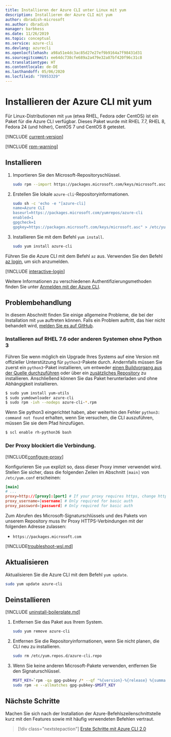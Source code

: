 ```yaml
---
title: Installieren der Azure CLI unter Linux mit yum
description: Installieren der Azure CLI mit yum
author: dbradish-microsoft
ms.author: dbradish
manager: barbkess
ms.date: 11/26/2019
ms.topic: conceptual
ms.service: azure-cli
ms.devlang: azurecli
ms.openlocfilehash: a98a51e4dc3ac85d27e27ef9b9164a7f98431d31
ms.sourcegitcommit: ee64dc738cfe689a2a479e32a87bf420f96c31c8
ms.translationtype: HT
ms.contentlocale: de-DE
ms.lasthandoff: 05/06/2020
ms.locfileid: "78953329"
---
```

# <a name="install-azure-cli-with-yum"></a>Installieren der Azure CLI mit yum

Für Linux-Distributionen mit `yum` (etwa RHEL, Fedora oder CentOS) ist ein Paket für die Azure CLI verfügbar. Dieses Paket wurde mit RHEL 7.7, RHEL 8, Fedora 24 (und höher), CentOS 7 und CentOS 8 getestet.

[!INCLUDE [current-version](includes/current-version.md)]

[!INCLUDE [rpm-warning](includes/rpm-warning.md)]

## <a name="install"></a>Installieren

1. Importieren Sie den Microsoft-Repositoryschlüssel.

   ```bash
   sudo rpm --import https://packages.microsoft.com/keys/microsoft.asc
   ```

2. Erstellen Sie lokale `azure-cli`-Repositoryinformationen.

   ```bash
   sudo sh -c 'echo -e "[azure-cli]
   name=Azure CLI
   baseurl=https://packages.microsoft.com/yumrepos/azure-cli
   enabled=1
   gpgcheck=1
   gpgkey=https://packages.microsoft.com/keys/microsoft.asc" > /etc/yum.repos.d/azure-cli.repo'
   ```

3. Installieren Sie mit dem Befehl `yum install`.

   ```bash
   sudo yum install azure-cli
   ```

Führen Sie die Azure CLI mit dem Befehl `az` aus. Verwenden Sie den Befehl [az login](/cli/azure/reference-index#az-login), um sich anzumelden.

[!INCLUDE [interactive-login](includes/interactive-login.md)]

Weitere Informationen zu verschiedenen Authentifizierungsmethoden finden Sie unter [Anmelden mit der Azure CLI](authenticate-azure-cli.md).

## <a name="troubleshooting"></a>Problembehandlung

In diesem Abschnitt finden Sie einige allgemeine Probleme, die bei der Installation mit `yum` auftreten können. Falls ein Problem auftritt, das hier nicht behandelt wird, [melden Sie es auf GitHub](https://github.com/Azure/azure-cli/issues).

### <a name="install-on-rhel-76-or-other-systems-without-python-3"></a>Installieren auf RHEL 7.6 oder anderen Systemen ohne Python 3

Führen Sie wenn möglich ein Upgrade Ihres Systems auf eine Version mit offizieller Unterstützung für `python3`-Pakete durch. Andernfalls müssen Sie zuerst ein `python3`-Paket installieren, um entweder [einen Buildvorgang aus der Quelle durchzuführen](https://github.com/linux-on-ibm-z/docs/wiki/Building-Python-3.6.x) oder über ein [zusätzliches Repository](https://developers.redhat.com/blog/2018/08/13/install-python3-rhel/) zu installieren. Anschließend können Sie das Paket herunterladen und ohne Abhängigkeit installieren.
```bash
$ sudo yum install yum-utils
$ sudo yumdownloader azure-cli
$ sudo rpm -ivh --nodeps azure-cli-*.rpm
```

Wenn Sie python3 eingerichtet haben, aber weiterhin den Fehler `python3: command not found` erhalten, wenn Sie versuchen, die CLI auszuführen, müssen Sie sie dem Pfad hinzufügen.
```bash
$ scl enable rh-python36 bash
```

### <a name="proxy-blocks-connection"></a>Der Proxy blockiert die Verbindung.

[!INCLUDE[configure-proxy](includes/configure-proxy.md)]

Konfigurieren Sie `yum` explizit so, dass dieser Proxy immer verwendet wird. Stellen Sie sicher, dass die folgenden Zeilen im Abschnitt `[main]` von `/etc/yum.conf` erscheinen:

```yum.conf
[main]
# ...
proxy=http://[proxy]:[port] # If your proxy requires https, change http->https
proxy_username=[username] # Only required for basic auth
proxy_password=[password] # Only required for basic auth
```

Zum Abrufen des Microsoft-Signaturschlüssels und des Pakets von unserem Repository muss Ihr Proxy HTTPS-Verbindungen mit der folgenden Adresse zulassen:

* `https://packages.microsoft.com`

[!INCLUDE[troubleshoot-wsl.md](includes/troubleshoot-wsl.md)]

## <a name="update"></a>Aktualisieren

Aktualisieren Sie die Azure CLI mit dem Befehl `yum update`.

```bash
sudo yum update azure-cli
```

## <a name="uninstall"></a>Deinstallieren

[!INCLUDE [uninstall-boilerplate.md](includes/uninstall-boilerplate.md)]

1. Entfernen Sie das Paket aus Ihrem System.

   ```bash
   sudo yum remove azure-cli
   ```

2. Entfernen Sie die Repositoryinformationen, wenn Sie nicht planen, die CLI neu zu installieren.

   ```bash
   sudo rm /etc/yum.repos.d/azure-cli.repo
   ```

3. Wenn Sie keine anderen Microsoft-Pakete verwenden, entfernen Sie den Signaturschlüssel.

   ```bash
   MSFT_KEY=`rpm -qa gpg-pubkey /* --qf "%{version}-%{release} %{summary}\n" | grep Microsoft | awk '{print $1}'`
   sudo rpm -e --allmatches gpg-pubkey-$MSFT_KEY
   ```

## <a name="next-steps"></a>Nächste Schritte

Machen Sie sich nach der Installation der Azure-Befehlszeilenschnittstelle kurz mit den Features sowie mit häufig verwendeten Befehlen vertraut.

> [!div class="nextstepaction"]
> [Erste Schritte mit Azure CLI 2.0](get-started-with-azure-cli.md)

